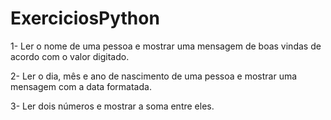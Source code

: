 # ExerciciosPython

1- Ler o nome de uma pessoa e mostrar uma mensagem de boas vindas de acordo com o valor digitado. 

2- Ler o dia, mês e ano de nascimento de uma pessoa e mostrar uma mensagem com a data formatada. 

3- Ler dois números e mostrar a soma entre eles.


